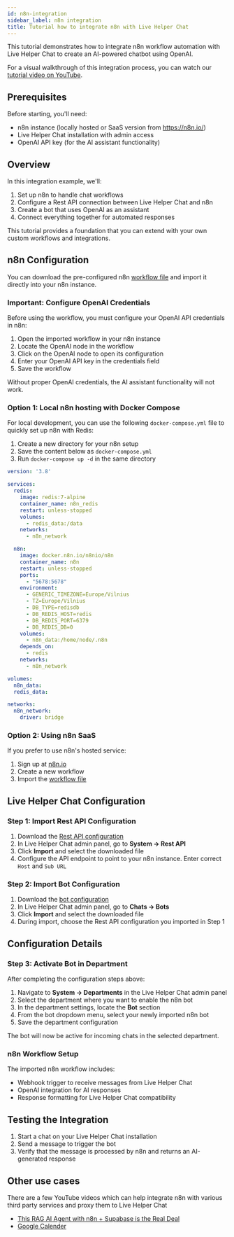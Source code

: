 ```yaml
---
id: n8n-integration
sidebar_label: n8n integration
title: Tutorial how to integrate n8n with Live Helper Chat
---
```


This tutorial demonstrates how to integrate n8n workflow automation with Live Helper Chat to create an AI-powered chatbot using OpenAI.

For a visual walkthrough of this integration process, you can watch our [tutorial video on YouTube](https://youtu.be/Xu3r1mtaqHY).

## Prerequisites

Before starting, you'll need:

 * n8n instance (locally hosted or SaaS version from https://n8n.io/)
 * Live Helper Chat installation with admin access
 * OpenAI API key (for the AI assistant functionality)

## Overview

In this integration example, we'll:
1. Set up n8n to handle chat workflows
2. Configure a Rest API connection between Live Helper Chat and n8n
3. Create a bot that uses OpenAI as an assistant
4. Connect everything together for automated responses

This tutorial provides a foundation that you can extend with your own custom workflows and integrations.

## n8n Configuration

You can download the pre-configured n8n [workflow file](/img/bot/n8n/n8n.json) and import it directly into your n8n instance.

### Important: Configure OpenAI Credentials

Before using the workflow, you must configure your OpenAI API credentials in n8n:

1. Open the imported workflow in your n8n instance
2. Locate the OpenAI node in the workflow
3. Click on the OpenAI node to open its configuration
4. Enter your OpenAI API key in the credentials field
5. Save the workflow

Without proper OpenAI credentials, the AI assistant functionality will not work.

### Option 1: Local n8n hosting with Docker Compose

For local development, you can use the following `docker-compose.yml` file to quickly set up n8n with Redis:

1. Create a new directory for your n8n setup
2. Save the content below as `docker-compose.yml`
3. Run `docker-compose up -d` in the same directory

```yaml
version: '3.8'

services:
  redis:
    image: redis:7-alpine
    container_name: n8n_redis
    restart: unless-stopped
    volumes:
      - redis_data:/data
    networks:
      - n8n_network

  n8n:
    image: docker.n8n.io/n8nio/n8n
    container_name: n8n
    restart: unless-stopped
    ports:
      - "5678:5678"
    environment:
      - GENERIC_TIMEZONE=Europe/Vilnius
      - TZ=Europe/Vilnius
      - DB_TYPE=redisdb
      - DB_REDIS_HOST=redis
      - DB_REDIS_PORT=6379
      - DB_REDIS_DB=0
    volumes:
      - n8n_data:/home/node/.n8n
    depends_on:
      - redis
    networks:
      - n8n_network

volumes:
  n8n_data:
  redis_data:

networks:
  n8n_network:
    driver: bridge
```

### Option 2: Using n8n SaaS

If you prefer to use n8n's hosted service:

1. Sign up at [n8n.io](https://n8n.io/)
2. Create a new workflow
3. Import the [workflow file](/img/bot/n8n/n8n.json)

## Live Helper Chat Configuration

### Step 1: Import Rest API Configuration

1. Download the [Rest API configuration](/img/bot/n8n/n8n-rest-api.json)
2. In Live Helper Chat admin panel, go to **System → Rest API**
3. Click **Import** and select the downloaded file
4. Configure the API endpoint to point to your n8n instance. Enter correct `Host` and `Sub URL`

### Step 2: Import Bot Configuration

1. Download the [bot configuration](/img/bot/n8n/n8n-bot.json)
2. In Live Helper Chat admin panel, go to **Chats → Bots**
3. Click **Import** and select the downloaded file
4. During import, choose the Rest API configuration you imported in Step 1

## Configuration Details

### Step 3: Activate Bot in Department

After completing the configuration steps above:

1. Navigate to **System → Departments** in the Live Helper Chat admin panel
2. Select the department where you want to enable the n8n bot
3. In the department settings, locate the **Bot** section
4. From the bot dropdown menu, select your newly imported n8n bot
5. Save the department configuration

The bot will now be active for incoming chats in the selected department.

### n8n Workflow Setup

The imported n8n workflow includes:
- Webhook trigger to receive messages from Live Helper Chat
- OpenAI integration for AI responses
- Response formatting for Live Helper Chat compatibility

## Testing the Integration

1. Start a chat on your Live Helper Chat installation
2. Send a message to trigger the bot
3. Verify that the message is processed by n8n and returns an AI-generated response

## Other use cases

There are a few YouTube videos which can help integrate n8n with various third party services and proxy them to Live Helper Chat

* [This RAG AI Agent with n8n + Supabase is the Real Deal](https://www.youtube.com/watch?v=PEI_ePNNfJQ)
* [Google Calender](https://www.youtube.com/watch?v=UJ_X_p6anHM&t=653s)